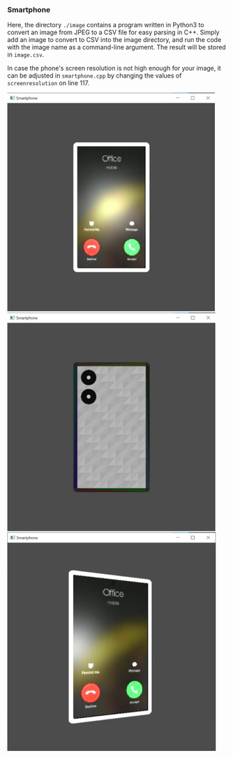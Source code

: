 ### Smartphone

Here, the directory ```./image``` contains a program written in Python3 to convert an image from JPEG to a CSV file for easy parsing in C++.
Simply add an image to convert to CSV into the image directory, and run the code with the image name as a command-line argument.
The result will be stored in ```image.csv```.

In case the phone's screen resolution is not high enough for your image, it can be adjusted in ```smartphone.cpp``` by changing the values of ```screenresolution``` on line 117.

<img src = "https://raw.githubusercontent.com/ashishkulkarnii/opengl/main/smartphone/images/front.jpg" alt = "front.jpg" height = "500">
<img src = "https://raw.githubusercontent.com/ashishkulkarnii/opengl/main/smartphone/images/back.jpg" alt = "back.jpg" height = "500">
<img src = "https://raw.githubusercontent.com/ashishkulkarnii/opengl/main/smartphone/images/angled.jpg" alt = "angled.jpg" height = "500">

